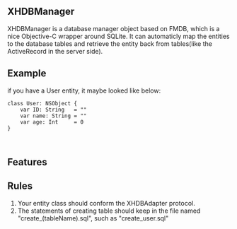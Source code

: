 
XHDBManager
------------

XHDBManager is a database manager object based on FMDB, which is a nice Objective-C wrapper around SQLite. It can automaticly map the entities to the database tables and retrieve the entity back from tables(like the ActiveRecord in the server side).

Example
------------

if you have a User entity, it maybe looked like below:

```
class User: NSObject {
    var ID: String   = ""
    var name: String = ""
    var age: Int     = 0
}
   


```


Features
------------

Rules
------------

1. Your entity class should conform the XHDBAdapter protocol.
2. The statements of creating table should keep in the file named "create_(tableName).sql", such as "create_user.sql"













